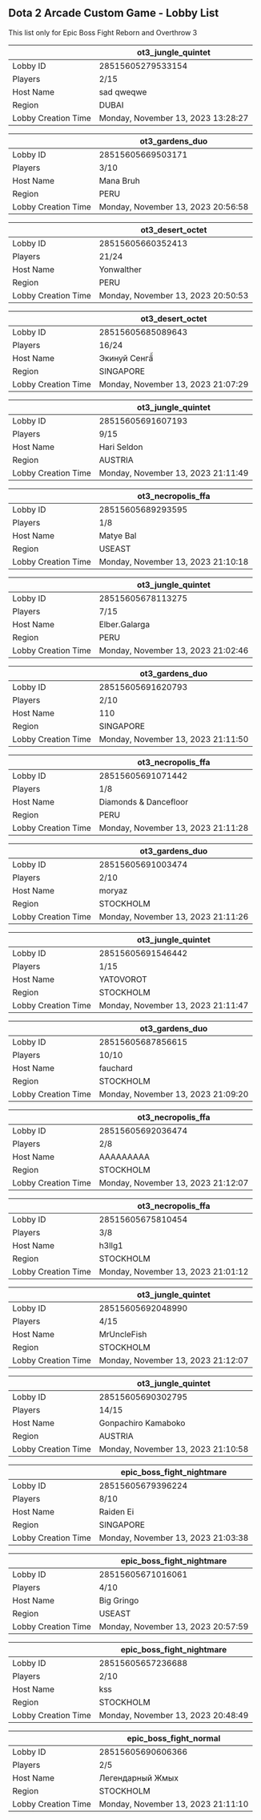 ## Dota 2 Arcade Custom Game - Lobby List

This list only for Epic Boss Fight Reborn and Overthrow 3

|  | ot3_jungle_quintet |
| ------ | ------ |
| Lobby ID | 28515605279533154 |
| Players | 2/15 |
| Host Name | sad qweqwe |
| Region | DUBAI |
| Lobby Creation Time | Monday, November 13, 2023 13:28:27 |


|  | ot3_gardens_duo |
| ------ | ------ |
| Lobby ID | 28515605669503171 |
| Players | 3/10 |
| Host Name | Mana Bruh |
| Region | PERU |
| Lobby Creation Time | Monday, November 13, 2023 20:56:58 |


|  | ot3_desert_octet |
| ------ | ------ |
| Lobby ID | 28515605660352413 |
| Players | 21/24 |
| Host Name | Yonwalther |
| Region | PERU |
| Lobby Creation Time | Monday, November 13, 2023 20:50:53 |


|  | ot3_desert_octet |
| ------ | ------ |
| Lobby ID | 28515605685089643 |
| Players | 16/24 |
| Host Name | Экинуй Сенгаี้ |
| Region | SINGAPORE |
| Lobby Creation Time | Monday, November 13, 2023 21:07:29 |


|  | ot3_jungle_quintet |
| ------ | ------ |
| Lobby ID | 28515605691607193 |
| Players | 9/15 |
| Host Name | Hari Seldon |
| Region | AUSTRIA |
| Lobby Creation Time | Monday, November 13, 2023 21:11:49 |


|  | ot3_necropolis_ffa |
| ------ | ------ |
| Lobby ID | 28515605689293595 |
| Players | 1/8 |
| Host Name | Matye Bal |
| Region | USEAST |
| Lobby Creation Time | Monday, November 13, 2023 21:10:18 |


|  | ot3_jungle_quintet |
| ------ | ------ |
| Lobby ID | 28515605678113275 |
| Players | 7/15 |
| Host Name | Elber.Galarga |
| Region | PERU |
| Lobby Creation Time | Monday, November 13, 2023 21:02:46 |


|  | ot3_gardens_duo |
| ------ | ------ |
| Lobby ID | 28515605691620793 |
| Players | 2/10 |
| Host Name | 110 |
| Region | SINGAPORE |
| Lobby Creation Time | Monday, November 13, 2023 21:11:50 |


|  | ot3_necropolis_ffa |
| ------ | ------ |
| Lobby ID | 28515605691071442 |
| Players | 1/8 |
| Host Name | Diamonds & Dancefloor |
| Region | PERU |
| Lobby Creation Time | Monday, November 13, 2023 21:11:28 |


|  | ot3_gardens_duo |
| ------ | ------ |
| Lobby ID | 28515605691003474 |
| Players | 2/10 |
| Host Name | moryaz |
| Region | STOCKHOLM |
| Lobby Creation Time | Monday, November 13, 2023 21:11:26 |


|  | ot3_jungle_quintet |
| ------ | ------ |
| Lobby ID | 28515605691546442 |
| Players | 1/15 |
| Host Name | YATOVOROT |
| Region | STOCKHOLM |
| Lobby Creation Time | Monday, November 13, 2023 21:11:47 |


|  | ot3_gardens_duo |
| ------ | ------ |
| Lobby ID | 28515605687856615 |
| Players | 10/10 |
| Host Name | fauchard |
| Region | STOCKHOLM |
| Lobby Creation Time | Monday, November 13, 2023 21:09:20 |


|  | ot3_necropolis_ffa |
| ------ | ------ |
| Lobby ID | 28515605692036474 |
| Players | 2/8 |
| Host Name | ААААААААА |
| Region | STOCKHOLM |
| Lobby Creation Time | Monday, November 13, 2023 21:12:07 |


|  | ot3_necropolis_ffa |
| ------ | ------ |
| Lobby ID | 28515605675810454 |
| Players | 3/8 |
| Host Name | h3llg1 |
| Region | STOCKHOLM |
| Lobby Creation Time | Monday, November 13, 2023 21:01:12 |


|  | ot3_jungle_quintet |
| ------ | ------ |
| Lobby ID | 28515605692048990 |
| Players | 4/15 |
| Host Name | MrUncleFish |
| Region | STOCKHOLM |
| Lobby Creation Time | Monday, November 13, 2023 21:12:07 |


|  | ot3_jungle_quintet |
| ------ | ------ |
| Lobby ID | 28515605690302795 |
| Players | 14/15 |
| Host Name | Gonpachiro Kamaboko |
| Region | AUSTRIA |
| Lobby Creation Time | Monday, November 13, 2023 21:10:58 |


|  | epic_boss_fight_nightmare |
| ------ | ------ |
| Lobby ID | 28515605679396224 |
| Players | 8/10 |
| Host Name | Raiden Ei |
| Region | SINGAPORE |
| Lobby Creation Time | Monday, November 13, 2023 21:03:38 |


|  | epic_boss_fight_nightmare |
| ------ | ------ |
| Lobby ID | 28515605671016061 |
| Players | 4/10 |
| Host Name | Big Gringo |
| Region | USEAST |
| Lobby Creation Time | Monday, November 13, 2023 20:57:59 |


|  | epic_boss_fight_nightmare |
| ------ | ------ |
| Lobby ID | 28515605657236688 |
| Players | 2/10 |
| Host Name | kss |
| Region | STOCKHOLM |
| Lobby Creation Time | Monday, November 13, 2023 20:48:49 |


|  | epic_boss_fight_normal |
| ------ | ------ |
| Lobby ID | 28515605690606366 |
| Players | 2/5 |
| Host Name | Легендарный Жмых |
| Region | STOCKHOLM |
| Lobby Creation Time | Monday, November 13, 2023 21:11:10 |


